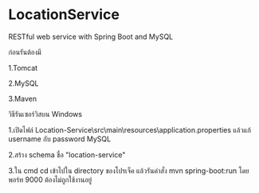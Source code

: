 # LocationService
RESTful web service with Spring Boot and MySQL


ก่อนรันต้องมี

1.Tomcat

2.MySQL

3.Maven


วิธีรันเซอร์วิสบน Windows

1.เปิดไฟล์ Location-Service\src\main\resources\application.properties แล้วแก้ username กับ password MySQL

2.สร้าง schema ชื่อ "location-service"

3.ใน cmd cd เข้าไปใน directory ของโปรเจ็ค แล้วรันคำสั่ง mvn spring-boot:run โดยพอร์ท 9000 ต้องไม่ถูกใช้งานอยู่

